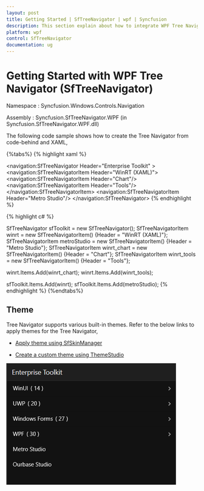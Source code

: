 ```yaml
---
layout: post
title: Getting Started | SfTreeNavigator | wpf | Syncfusion
description: This section explain about how to integrate WPF Tree Navigator(SfTreeNavigator) into an applicationl and enable its basic features with example.
platform: wpf
control: SfTreeNavigator 
documentation: ug
---
```


# Getting Started with WPF Tree Navigator (SfTreeNavigator)

Namespace : Syncfusion.Windows.Controls.Navigation 

Assembly : Syncfusion.SfTreeNavigator.WPF (in Syncfusion.SfTreeNavigator.WPF.dll) 

The following code sample shows how to create the Tree Navigator from code-behind and XAML, 

{%tabs%}
{% highlight xaml %}

<navigation:SfTreeNavigator Header="Enterprise Toolkit" >
<navigation:SfTreeNavigatorItem Header="WinRT (XAML)">
<navigation:SfTreeNavigatorItem Header="Chart"/>
<navigation:SfTreeNavigatorItem Header="Tools"/>
</navigation:SfTreeNavigatorItem>
<navigation:SfTreeNavigatorItem Header="Metro Studio"/>
</navigation:SfTreeNavigator>
{% endhighlight %}

{% highlight c# %}

SfTreeNavigator sfToolkit = new SfTreeNavigator();
SfTreeNavigatorItem winrt = new SfTreeNavigatorItem() {Header = "WinRT (XAML)"};
SfTreeNavigatorItem metroStudio = new SfTreeNavigatorItem() {Header = "Metro Studio"};
SfTreeNavigatorItem winrt_chart = new SfTreeNavigatorItem() {Header = "Chart"};
SfTreeNavigatorItem winrt_tools = new SfTreeNavigatorItem() {Header = "Tools"};

winrt.Items.Add(winrt_chart);
winrt.Items.Add(winrt_tools);

sfToolkit.Items.Add(winrt);
sfToolkit.Items.Add(metroStudio);
{% endhighlight %}
{%endtabs%}

## Theme

Tree Navigator supports various built-in themes. Refer to the below links to apply themes for the Tree Navigator,

  * [Apply theme using SfSkinManager](https://help.syncfusion.com/wpf/themes/skin-manager)
	
  * [Create a custom theme using ThemeStudio](https://help.syncfusion.com/wpf/themes/theme-studio#creating-custom-theme)

  ![Setting theme to WPF Tree Navigator](Populating-Items_images/Theme.png)